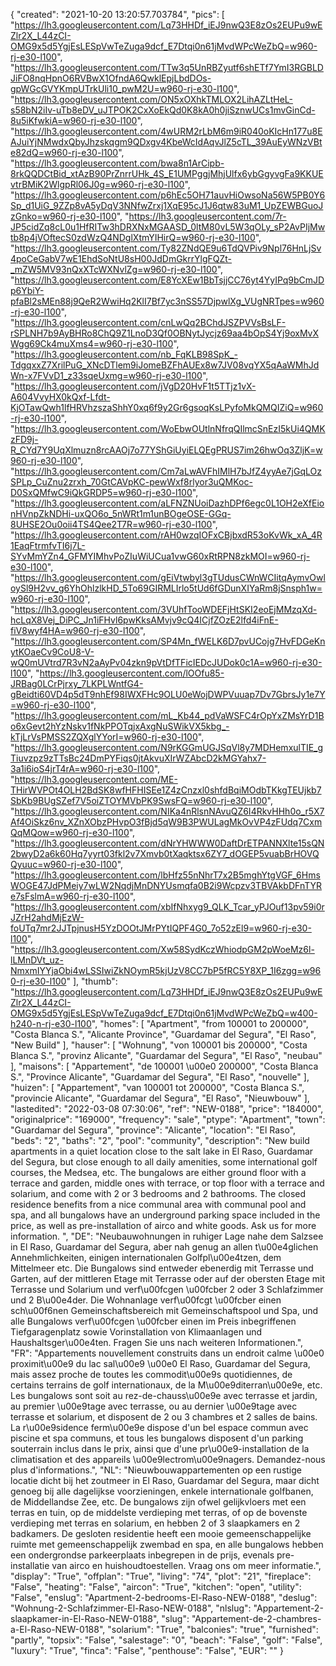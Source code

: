 {
"created": "2021-10-20 13:20:57.703784",
"pics": [
"https://lh3.googleusercontent.com/Lq73HHDf_iEJ9nwQ3E8zOs2EUPu9wEZlr2X_L44zCI-OMG9x5d5YgjEsLESpVwTeZuga9dcf_E7Dtqi0n61jMvdWPcWeZbQ=w960-rj-e30-l100",
"https://lh3.googleusercontent.com/TTw3q5UnRBZyutf6shETf7YmI3RGBLDJiFO8nqHpnO6RVBwX1OfndA6QwklEpjLbdDOs-gpWGcGVYKmpUTrkUli10_pwM2U=w960-rj-e30-l100",
"https://lh3.googleusercontent.com/ON5xOXhkTMLOX2LihAZLtHeL-s58bN2iIv-uTb8eDV_uJTPOK2CxXoEkQd0K8kA0h0jiSznwUCs1mvGinCd-8u5iKfwkiA=w960-rj-e30-l100",
"https://lh3.googleusercontent.com/4wURM2rLbM6m9iR040oKIcHn177u8EAJuiYjNMwdxQbyJhzskqgm9QDxgv4KbeWcIdAqvJlZ5cTL_39AuEyWNzVBte82dQ=w960-rj-e30-l100",
"https://lh3.googleusercontent.com/bwa8n1ArCipb-8rkQQDCtBid_xtAzB90PrZnrrUHk_4S_E1UMPggjMhjUlfx6ybGgyvgFa9KKUEvtrBMiK2WlgpRl06J0g=w960-rj-e30-l100",
"https://lh3.googleusercontent.com/p6hEc5OH71auvHiOwsoNa56W5PB0Y6Sp_d1UiG_9ZZp8vA5yDqV3NNfwZrxj1XqE95cJ1J6qtw83uM1_UpZEWBGuoJzGnko=w960-rj-e30-l100",
"https://lh3.googleusercontent.com/7r-JP5cidZq8cL0u1HfRITw3hDRXNxMGAASD_0ltM80vL5W3qOLy_sP2AvPIjMwtb8p4jVOftecS0zdWzQ4NDglXtmYIHirQ=w960-rj-e30-l100",
"https://lh3.googleusercontent.com/Ty82ZNdQE9u6TdQVPiv9Npl76HnLjSv4poCeGabV7wE1EhdSoNtU8sH00JdDmGkrrYlgFQZt-_mZW5MV93nQxXTcWXNvlZg=w960-rj-e30-l100",
"https://lh3.googleusercontent.com/E8YcXEw1BbTsjjCC76yt4YyIPq9bCmJDp6YbiY-pfaBl2sMEn88j9QeR2WwiHq2KlI7Bf7yc3nSS57DjpwlXg_VUgNRTpes=w960-rj-e30-l100",
"https://lh3.googleusercontent.com/cnLwQq2BChdJSZPVVsBsLF-rSPLNH7b9AyBHRo8ChQ9Z1LnoD3Qf0OBNytJycjz69aa4bOpS4Yj9oxMvXWgg69Ck4muXms4=w960-rj-e30-l100",
"https://lh3.googleusercontent.com/nb_FqKLB98SpK_-TdgqxxZ7XrilPuG_XNcDTlem9iJomeBZFhAUEx8w7JV08vqYX5qAaWMhJdWn-x7FVvD1_z33sqeUxmg=w960-rj-e30-l100",
"https://lh3.googleusercontent.com/jVgD20HvF1t5TTjz1vX-A604VvyHX0kQxf-Lfdt-KjOTawQwh1lfHRVhzszaShhY0xq6f9y2Gr6gsoqKsLPyfoMkQMQIZiQ=w960-rj-e30-l100",
"https://lh3.googleusercontent.com/WoEbwOUtlnNfrqQIlmcSnEzI5kUi4QMKzFD9j-R_CYd7Y9UqXlmuzn8rcAAOj7o77YShGiUyiELQEgPRUS7im26hwOq3ZljK=w960-rj-e30-l100",
"https://lh3.googleusercontent.com/Cm7aLwAVFhIMlH7bJfZ4yyAe7jGqLOzSPLp_CuZnu2zrxh_70GtCAVpKC-pewWxf8rlyor3uQMKoc-D0SxQMfwC9iQkGRDP5=w960-rj-e30-l100",
"https://lh3.googleusercontent.com/aLFNZNUoiDazhDPf6egc0L1OH2eXfEionHVnpZkNDHi-uxQO6o_5nWRt1m1unBOgeOSE-GGq-8UHSE2Ou0oii4TS4Qee2T7R=w960-rj-e30-l100",
"https://lh3.googleusercontent.com/rAH0wzqIOFxCBjbxdR53oKvWk_xA_4R1EaqFtrmfvTI6j7L-SYvMmYZn4_GFMYIMhvPoZIuWiUCua1vwG60xRtRPN8zkMOI=w960-rj-e30-l100",
"https://lh3.googleusercontent.com/gEiVtwbyl3gTUdusCWnWCIitqAymvOwloySl9H2vv_g6YhOhlzlkHD_5To69GIRMLIrlo5tUd6fGDunXIYaRm8jSnsph1w=w960-rj-e30-l100",
"https://lh3.googleusercontent.com/3VUhfTooWDEFjHtSKI2eoEjMMzqXd-hcLqX8Vej_DiPC_Jn1iFHvl6pwKksAMvjv9cQ4ICjfZOzE2lfd4iFnE-fiV8wyf4HA=w960-rj-e30-l100",
"https://lh3.googleusercontent.com/SP4Mn_fWELK6D7pvUCojg7HvFDGeKnytKOaeCv9CoU8-V-wQ0mUVtrd7R3vN2aAyPv04zkn9pVtDfTFicIEDcJUDok0c1A=w960-rj-e30-l100",
"https://lh3.googleusercontent.com/lOOfu85-JRBag0LCrPjrxy_7LKPLWntfG4-gBeidti60VD4p5dT9nhEf98IWXFHc9OLU0eWojDWPVuuap7Dv7GbrsJy1e7Y=w960-rj-e30-l100",
"https://lh3.googleusercontent.com/mL_Kb44_pdVaWSFC4rOpYxZMsYrD1Bo6xGevt2hYzNskv1fNkPPOTqjxAxgNuSWikVX5kbg_-kTjLrVsPMSS2ZQXglYYorI=w960-rj-e30-l100",
"https://lh3.googleusercontent.com/N9rKGGmUGJSqVl8y7MDHemxulTIE_gTiuvzpz9zTTsBc24DmPYFiqs0jtAkvuXIrWZAbcD2kMGYahx7-3a1i6ioS4jrT4rA=w960-rj-e30-l100",
"https://lh3.googleusercontent.com/ME-THirWVPOt4OLH2BdSK8wfHFHISEe1Z4zCnzxl0shfdBqiMOdbTKkgTEUjkb7SbKb9BUgSZef7V5oiZTOYMVbPK9SwsFQ=w960-rj-e30-l100",
"https://lh3.googleusercontent.com/NIKa4nRlsnNAvuQZ6I4RkvHHh0o_r5X7Af4OiSkz6nv_XZnXObzPHvpO3fBjd5qW9B3PWULagMkOvVP4zFUdq7CxmQqMQow=w960-rj-e30-l100",
"https://lh3.googleusercontent.com/dNrYHWWW0DaftDrETPANNXlte15sQN2bwyD2a6k60Hq7yyrt03fkl2v7Xmvb0tXaqktsx6ZY7_dOGEP5vuabBrHOVQQyuuc=w960-rj-e30-l100",
"https://lh3.googleusercontent.com/lbHfz55nNhrT7x2B5mghYtgVGF_6HmsWOGE47JdPMeiy7wLW2NqdjMnDNYUsmqfa0B2i9Wcpzv3TBVAkbDFnTYRe7sFslmA=w960-rj-e30-l100",
"https://lh3.googleusercontent.com/xbIfNhxyg9_QLK_Tcar_yPJOuf13pv59i0rJZrH2ahdMjEzW-foUTq7mr2JJTpjnusH5YzDOOtJMrPYtIQPF4G0_7o52zEl9=w960-rj-e30-l100",
"https://lh3.googleusercontent.com/Xw58SydKczWhiodpGM2pWoeMz6l-lLMnDVt_uz-NmxmIYYjaObi4wLSSIwiZkNOymR5kjUzV8CC7bP5fRC5Y8XP_1I6zgg=w960-rj-e30-l100"
],
"thumb": "https://lh3.googleusercontent.com/Lq73HHDf_iEJ9nwQ3E8zOs2EUPu9wEZlr2X_L44zCI-OMG9x5d5YgjEsLESpVwTeZuga9dcf_E7Dtqi0n61jMvdWPcWeZbQ=w400-h240-n-rj-e30-l100",
"homes": [
"Apartment",
"from 100001 to 200000",
"Costa Blanca S.",
"Alicante Province",
"Guardamar del Segura",
"El Raso",
"New Build"
],
"hauser": [
"Wohnung",
"von 100001 bis 200000",
"Costa Blanca S.",
"provinz Alicante",
"Guardamar del Segura",
"El Raso",
"neubau"
],
"maisons": [
"Appartement",
"de 100001 \u00e0 200000",
"Costa Blanca S.",
"Province Alicante",
"Guardamar del Segura",
"El Raso",
"nouvelle"
],
"huizen": [
"Appartement",
"van 100001 tot 200000",
"Costa Blanca S.",
"provincie Alicante",
"Guardamar del Segura",
"El Raso",
"Nieuwbouw"
],
"lastedited": "2022-03-08 07:30:06",
"ref": "NEW-0188",
"price": "184000",
"originalprice": "169000",
"frequency": "sale",
"ptype": "Apartment",
"town": "Guardamar del Segura",
"province": "Alicante",
"location": "El Raso",
"beds": "2",
"baths": "2",
"pool": "community",
"description": "New build apartments in a quiet location close to the salt lake in El Raso, Guardamar del Segura, but close enough to all daily amenities, some international golf courses, the Medsea, etc. The bungalows are either ground floor with a terrace and garden, middle ones with terrace, or top floor with a terrace and solarium, and come with 2 or 3 bedrooms and 2 bathrooms. The closed residence benefits from a nice communal area with communal pool and spa, and all bungalows have an underground parking space included in the price, as well as pre-installation of airco and white goods. Ask us for more information.  ",
"DE": "Neubauwohnungen in ruhiger Lage nahe dem Salzsee in El Raso, Guardamar del Segura, aber nah genug an allen t\u00e4glichen Annehmlichkeiten, einigen internationalen Golfpl\u00e4tzen, dem Mittelmeer etc. Die Bungalows sind entweder ebenerdig mit Terrasse und Garten, auf der mittleren Etage mit Terrasse oder auf der obersten Etage mit Terrasse und Solarium und verf\u00fcgen \u00fcber 2 oder 3 Schlafzimmer und 2 B\u00e4der. Die Wohnanlage verf\u00fcgt \u00fcber einen sch\u00f6nen Gemeinschaftsbereich mit Gemeinschaftspool und Spa, und alle Bungalows verf\u00fcgen \u00fcber einen im Preis inbegriffenen Tiefgaragenplatz sowie Vorinstallation von Klimaanlagen und Haushaltsger\u00e4ten. Fragen Sie uns nach weiteren Informationen.",
"FR": "Appartements nouvellement construits dans un endroit calme \u00e0 proximit\u00e9 du lac sal\u00e9 \u00e0 El Raso, Guardamar del Segura, mais assez proche de toutes les commodit\u00e9s quotidiennes, de certains terrains de golf internationaux, de la M\u00e9diterran\u00e9e, etc. Les bungalows sont soit au rez-de-chauss\u00e9e avec terrasse et jardin, au premier \u00e9tage avec terrasse, ou au dernier \u00e9tage avec terrasse et solarium, et disposent de 2 ou 3 chambres et 2 salles de bains. La r\u00e9sidence ferm\u00e9e dispose d'un bel espace commun avec piscine et spa communs, et tous les bungalows disposent d'un parking souterrain inclus dans le prix, ainsi que d'une pr\u00e9-installation de la climatisation et des appareils \u00e9lectrom\u00e9nagers. Demandez-nous plus d'informations.",
"NL": "Nieuwbouwappartementen op een rustige locatie dicht bij het zoutmeer in El Raso, Guardamar del Segura, maar dicht genoeg bij alle dagelijkse voorzieningen, enkele internationale golfbanen, de Middellandse Zee, etc. De bungalows zijn ofwel gelijkvloers met een terras en tuin, op de middelste verdieping met terras, of op de bovenste verdieping met terras en solarium, en hebben 2 of 3 slaapkamers en 2 badkamers. De gesloten residentie heeft een mooie gemeenschappelijke ruimte met gemeenschappelijk zwembad en spa, en alle bungalows hebben een ondergrondse parkeerplaats inbegrepen in de prijs, evenals pre-installatie van airco en huishoudtoestellen. Vraag ons om meer informatie.",
"display": "True",
"offplan": "True",
"living": "74",
"plot": "21",
"fireplace": "False",
"heating": "False",
"aircon": "True",
"kitchen": "open",
"utility": "False",
"enslug": "Apartment-2-bedrooms-El-Raso-NEW-0188",
"deslug": "Wohnung-2-Schlafzimmer-El-Raso-NEW-0188",
"nlslug": "Appartement-2-slaapkamer-in-El-Raso-NEW-0188",
"slug": "Appartement-de-2-chambres-a-El-Raso-NEW-0188",
"solarium": "True",
"balconies": "true",
"furnished": "partly",
"topsix": "False",
"salestage": "0",
"beach": "False",
"golf": "False",
"luxury": "True",
"finca": "False",
"penthouse": "False",
"EUR": ""
}